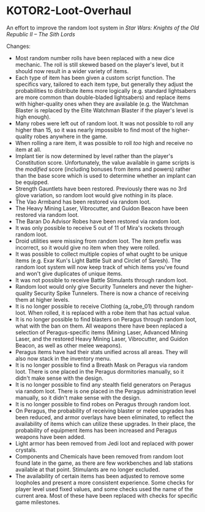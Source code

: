 # KOTOR2-Loot-Overhaul
An effort to improve the random loot system in _Star Wars: Knights of the Old Republic II – The Sith Lords_

Changes:
- Most random number rolls have been replaced with a new dice mechanic. The roll is still skewed based on the player's level, but it should now result in a wider variety of items.
- Each type of item has been given a custom script function. The specifics vary, tailored to each item type, but generally they adjust the probabilities to distribute items more logically (e.g. standard lightsabers are more common than double-bladed lightsabers) and replace items with higher-quality ones when they are available (e.g. the Watchman Blaster is replaced by the Elite Watchman Blaster if the player's level is high enough).
- Many robes were left out of random loot. It was not possible to roll any higher than 15, so it was nearly impossible to find most of the higher-quality robes anywhere in the game.
- When rolling a rare item, it was possible to roll *too* high and receive no item at all.
- Implant tier is now determined by level rather than the player's Constitution score. Unfortunately, the value available in game scripts is the *modified* score (including bonuses from items and powers) rather than the base score which is used to determine whether an implant can be equipped.
- Strength Gauntlets have been restored. Previously there was no 3rd glove variation, so random loot would give nothing in its place.
- The Vao Armband has been restored via random loot.
- The Heavy Mining Laser, Vibrocutter, and Guidon Beacon have been restored via random loot.
- The Baran Do Advisor Robes have been restored via random loot.
- It was only possible to receive 5 out of 11 of Mira's rockets through random loot.
- Droid utilities were missing from random loot. The item prefix was incorrect, so it would give no item when they were rolled.
- It was possible to collect multiple copies of what ought to be unique items (e.g. Exar Kun's Light Battle Suit and Circlet of Saresh). The random loot system will now keep track of which items you've found and won't give duplicates of unique items.
- It was not possible to receive Battle Stimulants through random loot.
- Random loot would only give Security Tunnelers and never the higher-quality Security Spike Tunnelers. There is now a chance of receiving them at higher levels.
- It is no longer possible to receive Clothing (a_robe_01) through random loot. When rolled, it is replaced with a robe item that has actual value.
- It is no longer possible to find blasters on Peragus through random loot, what with the ban on them. All weapons there have been replaced a selection of Peragus-specific items (Mining Laser, Advanced Mining Laser, and the restored Heavy Mining Laser, Vibrocutter, and Guidon Beacon, as well as other melee weapons).
- Peragus items have had their stats unified across all areas. They will also now stack in the inventory menu.
- It is no longer possible to find a Breath Mask on Peragus via random loot. There is one placed in the Peragus dormitories manually, so it didn't make sense with the design.
- It is no longer possible to find any stealth field generators on Peragus via random loot. There is one placed in the Peragus administration level manually, so it didn't make sense with the design.
- It is no longer possible to find robes on Peragus through random loot.
- On Peragus, the probability of receiving blaster or melee upgrades has been reduced, and armor overlays have been eliminated, to reflect the availability of items which can utilize these upgrades. In their place, the probability of equipment items has been increased and Peragus weapons have been added.
- Light armor has been removed from Jedi loot and replaced with power crystals.
- Components and Chemicals have been removed from random loot found late in the game, as there are few workbenches and lab stations available at that point. Stimulants are no longer excluded.
- The availability of certain items has been adjusted to remove some loopholes and present a more consistent experience. Some checks for player level used fixed values, and some checks used the name of the current area. Most of these have been replaced with checks for specific game milestones.